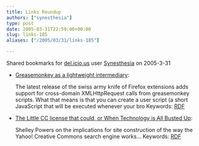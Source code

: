 ```yaml
---
title: Links Roundup
authors: ["synesthesia"]
type: post
date: 2005-03-31T22:59:00+00:00
slug: links-185 
aliases: ["/2005/03/31/links-185"]

---
```

Shared bookmarks for [del.icio.us][1] user  [Synesthesia][2] on 2005-3-31

  * [Greasemonkey as a lightweight intermediary][3]:
  
    The latest release of the swiss army knife of Firefox extensions adds support for cross-domain XMLHttpRequest calls from greasemonkey scripts. What that means is that you can create a user script (a short JavaScript that will be executed whenever your bro Keywords: [RDF][4]
  * [The Little CC license that could, or When Technology is All Busted Up][5]:
  
    Shelley Powers on the implications for site construction of the way the Yahoo! Creative Commons search engine works&#8230; Keywords: [RDF][4]

 [1]: https://del.icio.us/
 [2]: https://del.icio.us/synesthesia
 [3]: https://simon.incutio.com/archive/2005/03/30/lightweight "https://simon.incutio.com/archive/2005/03/30/lightweight"
 [4]: https://del.icio.us/synesthesia/RDF
 [5]: https://weblog.burningbird.net/archives/2005/03/30/when-technology-is-all-busted-up/ "https://weblog.burningbird.net/archives/2005/03/30/when-technology-is-all-busted-up/"